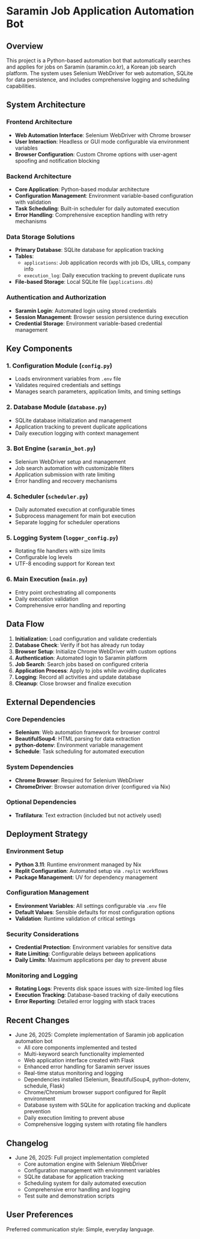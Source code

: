 # Saramin Job Application Automation Bot

## Overview

This project is a Python-based automation bot that automatically searches and applies for jobs on Saramin (saramin.co.kr), a Korean job search platform. The system uses Selenium WebDriver for web automation, SQLite for data persistence, and includes comprehensive logging and scheduling capabilities.

## System Architecture

### Frontend Architecture
- **Web Automation Interface**: Selenium WebDriver with Chrome browser
- **User Interaction**: Headless or GUI mode configurable via environment variables
- **Browser Configuration**: Custom Chrome options with user-agent spoofing and notification blocking

### Backend Architecture
- **Core Application**: Python-based modular architecture
- **Configuration Management**: Environment variable-based configuration with validation
- **Task Scheduling**: Built-in scheduler for daily automated execution
- **Error Handling**: Comprehensive exception handling with retry mechanisms

### Data Storage Solutions
- **Primary Database**: SQLite database for application tracking
- **Tables**:
  - `applications`: Job application records with job IDs, URLs, company info
  - `execution_log`: Daily execution tracking to prevent duplicate runs
- **File-based Storage**: Local SQLite file (`applications.db`)

### Authentication and Authorization
- **Saramin Login**: Automated login using stored credentials
- **Session Management**: Browser session persistence during execution
- **Credential Storage**: Environment variable-based credential management

## Key Components

### 1. Configuration Module (`config.py`)
- Loads environment variables from `.env` file
- Validates required credentials and settings
- Manages search parameters, application limits, and timing settings

### 2. Database Module (`database.py`)
- SQLite database initialization and management
- Application tracking to prevent duplicate applications
- Daily execution logging with context management

### 3. Bot Engine (`saramin_bot.py`)
- Selenium WebDriver setup and management
- Job search automation with customizable filters
- Application submission with rate limiting
- Error handling and recovery mechanisms

### 4. Scheduler (`scheduler.py`)
- Daily automated execution at configurable times
- Subprocess management for main bot execution
- Separate logging for scheduler operations

### 5. Logging System (`logger_config.py`)
- Rotating file handlers with size limits
- Configurable log levels
- UTF-8 encoding support for Korean text

### 6. Main Execution (`main.py`)
- Entry point orchestrating all components
- Daily execution validation
- Comprehensive error handling and reporting

## Data Flow

1. **Initialization**: Load configuration and validate credentials
2. **Database Check**: Verify if bot has already run today
3. **Browser Setup**: Initialize Chrome WebDriver with custom options
4. **Authentication**: Automated login to Saramin platform
5. **Job Search**: Search jobs based on configured criteria
6. **Application Process**: Apply to jobs while avoiding duplicates
7. **Logging**: Record all activities and update database
8. **Cleanup**: Close browser and finalize execution

## External Dependencies

### Core Dependencies
- **Selenium**: Web automation framework for browser control
- **BeautifulSoup4**: HTML parsing for data extraction
- **python-dotenv**: Environment variable management
- **Schedule**: Task scheduling for automated execution

### System Dependencies
- **Chrome Browser**: Required for Selenium WebDriver
- **ChromeDriver**: Browser automation driver (configured via Nix)

### Optional Dependencies
- **Trafilatura**: Text extraction (included but not actively used)

## Deployment Strategy

### Environment Setup
- **Python 3.11**: Runtime environment managed by Nix
- **Replit Configuration**: Automated setup via `.replit` workflows
- **Package Management**: UV for dependency management

### Configuration Management
- **Environment Variables**: All settings configurable via `.env` file
- **Default Values**: Sensible defaults for most configuration options
- **Validation**: Runtime validation of critical settings

### Security Considerations
- **Credential Protection**: Environment variables for sensitive data
- **Rate Limiting**: Configurable delays between applications
- **Daily Limits**: Maximum applications per day to prevent abuse

### Monitoring and Logging
- **Rotating Logs**: Prevents disk space issues with size-limited log files
- **Execution Tracking**: Database-based tracking of daily executions
- **Error Reporting**: Detailed error logging with stack traces

## Recent Changes

- June 26, 2025: Complete implementation of Saramin job application automation bot
  - All core components implemented and tested
  - Multi-keyword search functionality implemented
  - Web application interface created with Flask
  - Enhanced error handling for Saramin server issues
  - Real-time status monitoring and logging
  - Dependencies installed (Selenium, BeautifulSoup4, python-dotenv, schedule, Flask)
  - Chrome/Chromium browser support configured for Replit environment
  - Database system with SQLite for application tracking and duplicate prevention
  - Daily execution limiting to prevent abuse
  - Comprehensive logging system with rotating file handlers

## Changelog

- June 26, 2025: Full project implementation completed
  - Core automation engine with Selenium WebDriver
  - Configuration management with environment variables
  - SQLite database for application tracking
  - Scheduling system for daily automated execution
  - Comprehensive error handling and logging
  - Test suite and demonstration scripts

## User Preferences

Preferred communication style: Simple, everyday language.